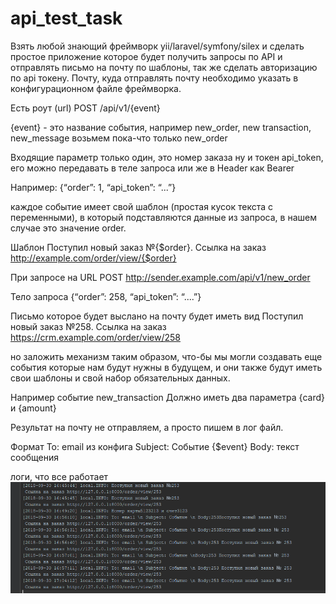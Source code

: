 # api_test_task
Взять любой знающий фреймворк yii/laravel/symfony/silex и сделать простое приложение которое будет получить запросы по API и отправлять письмо на почту по шаблоны, так же сделать авторизацию по api токену. Почту, куда отправлять почту необходимо указать в конфигурационном файле фреймворка.


Есть  роут (url)
POST /api/v1/{event}

{event} - это название события, например new_order, new transaction, new_message возьмем пока-что только new_order

Входящие параметр только один, это номер заказа  ну и токен api_token, его можно передавать в теле запроса или же в Header как Bearer

Например:
{“order”: 1, “api_token”: “...”}

каждое событие имеет свой шаблон (простая кусок текста с переменными), в который подставляются данные из запроса, в нашем случае это значение order.

Шаблон
Поступил новый заказ №{$order}.
Ссылка на заказ http://example.com/order/view/{$order}

При запросе на URL
POST http://sender.example.com/api/v1/new_order

Тело запроса
{“order”: 258, “api_token”: “....”}

Письмо которое будет выслано на почту будет иметь вид
Поступил новый заказ №258.
Ссылка на заказ https://crm.example.com/order/view/258



но заложить механизм таким образом, что-бы мы могли создавать еще события которые нам будут нужны в будущем, и они также будут иметь свои шаблоны и свой набор обязательных данных. 



Например событие new_transaction
Должно иметь два параметра {card} и {amount}

Результат на почту не отправляем, а просто пишем в лог файл. 

Формат
To: email из конфига
Subject: Событие  {$event}
Body: текст сообщения


логи, что все работает
![Screenshot](Screenshot_1.png)
